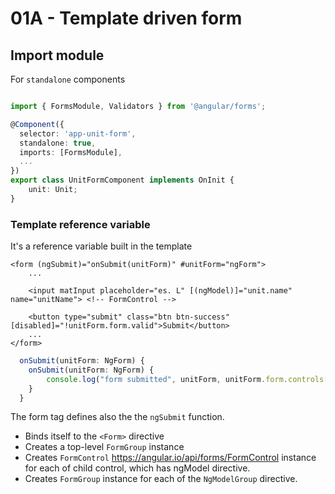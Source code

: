 # 01A - Template driven form

## Import module

For `standalone` components

```typescript

import { FormsModule, Validators } from '@angular/forms';

@Component({
  selector: 'app-unit-form',
  standalone: true,
  imports: [FormsModule],
  ...
})
export class UnitFormComponent implements OnInit {
    unit: Unit;
}
```

### Template reference variable

It's a reference variable built in the template

```angular2html
<form (ngSubmit)="onSubmit(unitForm)" #unitForm="ngForm">
    ...

    <input matInput placeholder="es. L" [(ngModel)]="unit.name" name="unitName"> <!-- FormControl -->
    
    <button type="submit" class="btn btn-success" [disabled]="!unitForm.form.valid">Submit</button>
    ...
</form>
```

```typescript
  onSubmit(unitForm: NgForm) {
    onSubmit(unitForm: NgForm) {
        console.log("form submitted", unitForm, unitForm.form.controls['unitName']);
    }
  }
```
The form tag defines also the the `ngSubmit` function.

* Binds itself to the `<Form>` directive
* Creates a top-level `FormGroup` instance
* Creates `FormControl` https://angular.io/api/forms/FormControl instance for each of child control, which has ngModel directive.
* Creates `FormGroup` instance for each of the `NgModelGroup` directive.


